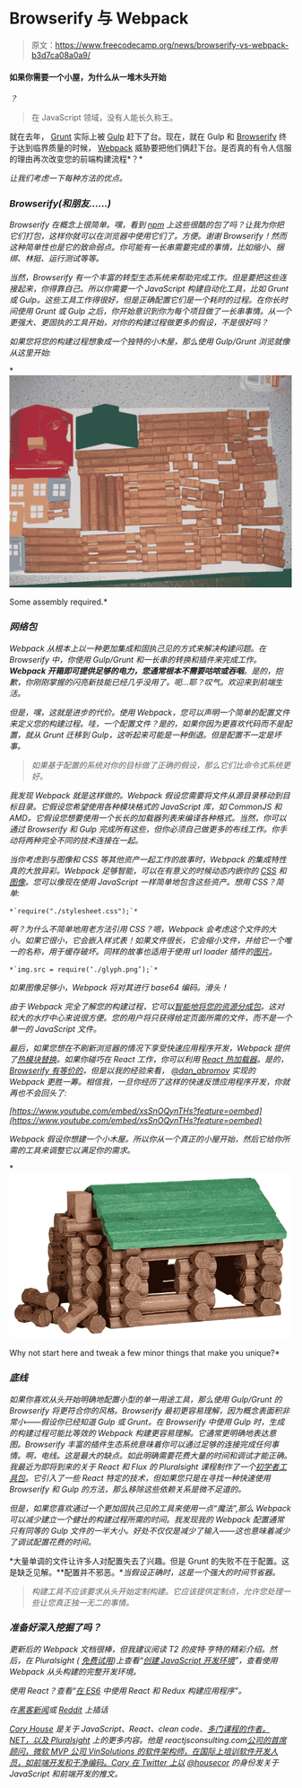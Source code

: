 # Browserify 与 Webpack

> 原文：<https://www.freecodecamp.org/news/browserify-vs-webpack-b3d7ca08a0a9/>

#### 如果你需要一个小屋，为什么从一堆木头开始
*？*

> 在 JavaScript 领域，没有人能长久称王。

就在去年， [Grunt](http://www.gruntjs.com) 实际上被 [Gulp](http://gulpjs.com/) 赶下了台。现在，就在 Gulp 和 [Browserify](http://browserify.org/) 终于达到临界质量的时候， [Webpack](http://webpack.github.io/) 威胁要把他们俩赶下台。是否真的有令人信服的理由再次改变您的前端构建流程*？*

*让我们考虑一下每种方法的优点。*

### *Browserify(和朋友……)*

*Browserify 在概念上很简单。嘿，看到 [npm](http://npmjs.org) 上这些很酷的包了吗？让我为你把它们打包，这样你就可以在浏览器中使用它们了。方便。谢谢 Browserify！然而这种简单性也是它的致命弱点。你可能有一长串需要完成的事情，比如缩小、捆绑、林挺、运行测试等等。*

*当然，Browserify 有一个丰富的转型生态系统来帮助完成工作。但是要把这些连接起来，你得靠自己。所以你需要一个 JavaScript 构建自动化工具，比如 Grunt 或 Gulp。这些工具工作得很好，但是正确配置它们是一个耗时的过程。在你长时间使用 Grunt 或 Gulp 之后，你开始意识到你为每个项目做了一长串事情。从一个更强大、更固执的工具开始，对你的构建过程做更多的假设，不是很好吗？*

*如果您将您的构建过程想象成一个独特的小木屋，那么使用 Gulp/Grunt 浏览就像从这里开始:*

*![1*E_cgh1eE6GAtWWMkQRc-3Q](img/5e22a1f676b130d7cbe0107c6dbc6715.png)

Some assembly required.* 

### *网络包*

*Webpack 从根本上以一种更加集成和固执己见的方式来解决构建问题。在 Browserify 中，你使用 Gulp/Grunt 和一长串的转换和插件来完成工作。 **Webpack 开箱即可提供足够的电力，您通常根本不需要咕哝或吞咽**。是的，抱歉，你刚刚掌握的闪亮新技能已经几乎没用了。呃…耶？叹气。欢迎来到前端生活。*

*但是，嘿，这就是进步的代价。使用 Webpack，您可以声明一个简单的配置文件来定义您的构建过程。哇，一个配置文件？是的，如果你因为更喜欢代码而不是配置，就从 Grunt 迁移到 Gulp，这听起来可能是一种倒退。但是配置不一定是坏事。*

> *如果基于配置的系统对你的目标做了正确的假设，那么它们比命令式系统更好。*

*我发现 Webpack 就是这样做的。Webpack 假设您需要将文件从源目录移动到目标目录。它假设您希望使用各种模块格式的 JavaScript 库，如 CommonJS 和 AMD。它假设您想要使用一个长长的加载器列表来编译各种格式。当然，你可以通过 Browserify 和 Gulp 完成所有这些，但你必须自己做更多的布线工作。你手动将两种完全不同的技术连接在一起。*

*当你考虑到与图像和 CSS 等其他资产一起工作的故事时，Webpack 的集成特性真的大放异彩。Webpack 足够智能，可以在有意义的时候动态内嵌你的 [CSS](http://webpack.github.io/docs/stylesheets.html) 和[图像](https://github.com/webpack/url-loader)。您可以像现在使用 JavaScript 一样简单地包含这些资产。想用 CSS？简单:*

```
*`require("./stylesheet.css");`*
```

*啊？为什么不简单地用老方法引用 CSS？嗯，Webpack 会考虑这个文件的大小。如果它很小，它会嵌入样式表！如果文件很长，它会缩小文件，并给它一个唯一的名称，用于缓存破坏。同样的故事也适用于使用 url loader 插件的[图片](https://github.com/webpack/url-loader)。*

```
*`img.src = require(‘./glyph.png’);`*
```

*如果图像足够小，Webpack 将对其进行 base64 编码。滑头！*

*由于 Webpack 完全了解您的构建过程，它可以[智能地将您的资源分成包](http://webpack.github.io/docs/code-splitting.html)。这对较大的水疗中心来说很方便。您的用户将只获得给定页面所需的文件，而不是一个单一的 JavaScript 文件。*

*最后，如果您想在不刷新浏览器的情况下享受快速应用程序开发，Webpack 提供了[热模块替换](http://webpack.github.io/docs/hot-module-replacement.html)。如果你碰巧在 React 工作，你可以利用 [React 热加载器](https://github.com/gaearon/react-hot-loader)。是的， [Browserify 有等价的](https://github.com/milankinen/livereactload)，但是以我的经验来看， [@dan_abromov](http://www.twitter.com/dan_abramov) 实现的 Webpack 更胜一筹。相信我，一旦你经历了这样的快速反馈应用程序开发，你就再也不会回头了:*

 *[https://www.youtube.com/embed/xsSnOQynTHs?feature=oembed](https://www.youtube.com/embed/xsSnOQynTHs?feature=oembed)* 

*Webpack 假设你想建一个小木屋。所以你从一个真正的小屋开始，然后它给你所需的工具来调整它以满足你的需求。*

*![1*YW70wmIr2R3tb5Xtec2giw](img/754252a4a28f57f6e446281f5efdf15c.png)

Why not start here and tweak a few minor things that make you unique?* 

### *底线*

*如果你喜欢从头开始明确地配置小型的单一用途工具，那么使用 Gulp/Grunt 的 Browserify 将更符合你的风格。Browserify 最初更容易理解，因为概念表面积非常小——假设你已经知道 Gulp 或 Grunt。在 Browserify 中使用 Gulp 时，生成的构建过程可能比等效的 Webpack 构建更容易理解。它通常更明确地表达意图。Browserify 丰富的插件生态系统意味着你可以通过足够的连接完成任何事情。啊，电线。这是最大的缺点。如此明确需要花费大量的时间和调试才能正确。我最近为即将到来的关于 React 和 Flux 的 Pluralsight 课程制作了一个[初学者工具包](https://github.com/coryhouse/react-flux-starter-kit)。它引入了一些 React 特定的技术，但如果您只是在寻找一种快速使用 Browserify 和 Gulp 的方法，那么移除这些依赖关系是微不足道的。*

*但是，如果您喜欢通过一个更加固执己见的工具来使用一点“魔法”,那么 Webpack 可以减少建立一个健壮的构建过程所需的时间。我发现我的 Webpack 配置通常只有同等的 Gulp 文件的一半大小。好处不仅仅是减少了输入——这也意味着减少了调试配置花费的时间。*

*大量单调的文件让许多人对配置失去了兴趣。但是 Grunt 的失败不在于配置。这是缺乏见解。**配置并不邪恶。**当假设正确时，这是一个强大的时间节省器。*

> *构建工具不应该要求从头开始定制构建。它应该提供定制点，允许您处理一些让您真正独一无二的事情。*

### *准备好深入挖掘了吗？*

*更新后的 Webpack 文档很棒，但我建议阅读 T2 的皮特·亨特的精彩介绍。然后，在 Pluralsight ( [免费试用](https://billing.pluralsight.com/individual/checkout/account-details?sku=IND-Y-PLUS-FT))上查看“[创建 JavaScript 开发环境](https://app.pluralsight.com/library/courses/javascript-development-environment)”，查看使用 Webpack 从头构建的完整开发环境。*

*使用 React？查看“[在 ES6](https://app.pluralsight.com/library/courses/react-redux-react-router-es6) 中使用 React 和 Redux 构建应用程序”。*

*在[黑客新闻](https://news.ycombinator.com/item?id=9954973)或 [Reddit](https://www.reddit.com/r/javascript/comments/3erss1/browserify_vs_webpack/) 上插话*

*[Cory House](https://twitter.com/housecor) 是关于 JavaScript、React、clean code、[多门课程的作者。NET，以及 Pluralsight](http://pluralsight.com/author/cory-house) 上的更多内容。他是 reactjsconsulting.com[公司的首席顾问，微软 MVP 公司 VinSolutions 的软件架构师，在国际上培训软件开发人员，如前端开发和干净编码。Cory 在 Twitter 上以](http://www.reactjsconsulting.com) [@housecor](http://www.twitter.com/housecor) 的身份发关于 JavaScript 和前端开发的推文。*